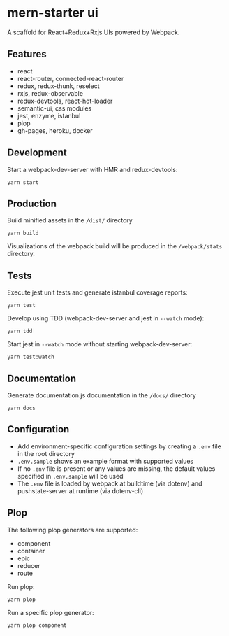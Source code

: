 # mern-starter ui

A scaffold for React+Redux+Rxjs UIs powered by Webpack.

## Features
* react
* react-router, connected-react-router
* redux, redux-thunk, reselect
* rxjs, redux-observable
* redux-devtools, react-hot-loader
* semantic-ui, css modules
* jest, enzyme, istanbul
* plop  
* gh-pages, heroku, docker

## Development
Start a webpack-dev-server with HMR and redux-devtools:
```
yarn start
```

## Production
Build minified assets in the `/dist/` directory
```
yarn build
```

Visualizations of the webpack build will be produced in the `/webpack/stats` directory. 

## Tests
Execute jest unit tests and generate istanbul coverage reports:
```
yarn test
```

Develop using TDD (webpack-dev-server and jest in ```--watch``` mode):
```
yarn tdd
```

Start jest in ```--watch``` mode without starting webpack-dev-server:

```
yarn test:watch
```

## Documentation
Generate documentation.js documentation in the `/docs/` directory  
```
yarn docs
```

## Configuration
* Add environment-specific configuration settings by creating a `.env` file in the root directory
* `.env.sample` shows an example format with supported values
* If no `.env` file is present or any values are missing, the default values specified in `.env.sample` will be used
* The `.env` file is loaded by webpack at buildtime (via dotenv) and pushstate-server at runtime (via dotenv-cli)

## Plop
The following plop generators are supported:
* component
* container
* epic
* reducer
* route

Run plop:
```
yarn plop
```

Run a specific plop generator:
```
yarn plop component
```